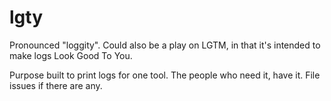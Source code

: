 # lgty

Pronounced "loggity". Could also be a play on LGTM, in that it's intended to make logs Look Good To You.

Purpose built to print logs for one tool. The people who need it, have it. File issues if there are any.
